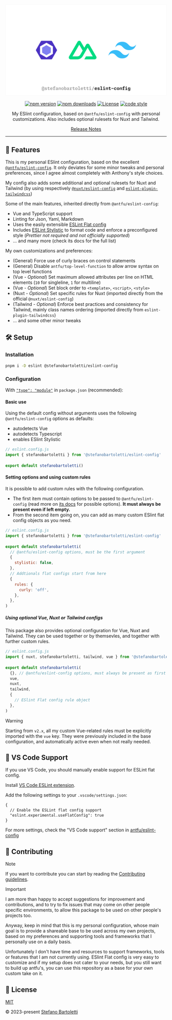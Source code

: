 <picture><img src=".github/eslint-config-cover.png" /></picture>

<div align="center">

[![npm version][npm-version-src]][npm-version-href]
[![npm downloads][npm-downloads-src]][npm-downloads-href]
[![License][license-src]][license-href]
[![code style][antfu-src]][antfu-href]
<!-- [![code quality][code-quality-src]][code-quality-href] -->

My ESlint configuration, based on `@antfu/eslint-config` with personal customizations. Also includes optional rulesets for Nuxt and Tailwind.

[Release Notes](/CHANGELOG.md)

---

</div>

## 🌟 Features

This is my personal ESlint configuration, based on the excellent [`@antfu/eslint-config`](https://github.com/antfu/eslint-config). It only deviates for some minor tweaks and personal preferences, since I agree almost completely with Anthony's style choices.

My config also adds some additional and optional rulesets for Nuxt and Tailwind (by using respectively [`@nuxt/eslint-config`](https://eslint.nuxt.com/packages/config) and [`eslint-plugin-tailwindcss`](https://github.com/francoismassart/eslint-plugin-tailwindcss))


Some of the main features, inherited directly from `@antfu/eslint-config`:

- Vue and TypeScript support
- Linting for Json, Yaml, Markdown
- Uses the easily extensible [ESLint Flat config](https://eslint.org/docs/latest/use/configure/configuration-files-new)
- Includes [ESLint Stylistic](https://github.com/eslint-stylistic/eslint-stylistic) to format code and enforce a preconfigured style (*Prettier not required and not officially supported*)
- ... and many more (check its docs for the full list)

My own customizations and preferences:

- (General) Force use of curly braces on control statements
- (General) Disable `antfu/top-level-function` to allow arrow syntax on top level functions
- (Vue - *Optional*) Set maximum allowed attributes per line on HTML elements (`10` for singleline, `1` for multiline)
- (Vue - *Optional*) Set block order to `<template>`, `<script>`, `<style>`
- (Nuxt - *Optional*) Set specific rules for Nuxt (imported directly from the official `@nuxt/eslint-config`)
- (Tailwind - *Optional*) Enforce best practices and consistency for Tailwind, mainly class names ordering (imported directly from `eslint-plugin-tailwindcss`)
- ... and some other minor tweaks

## 🛠️ Setup

### Installation

```bash
pnpm i -D eslint @stefanobartoletti/eslint-config
```

### Configuration

With [`"type": "module"`](https://nodejs.org/api/packages.html#type) in `package.json` (recommended):

#### Basic use

Using the default config without arguments uses the following `@antfu/eslint-config` options as defaults:

- autodetects Vue
- autodetects Typescript
- enables ESlint Stylistic

```js
// eslint.config.js
import { stefanobartoletti } from '@stefanobartoletti/eslint-config'

export default stefanobartoletti()
```

#### Setting options and using custom rules

It is possible to add custom rules with the following configuration.

- The first item must contain options to be passed to `@antfu/eslint-config` (read more on [its docs](https://github.com/antfu/eslint-config) for possible options). **It must always be present even if left empty.**
- From the second item going on, you can add as many custom ESlint flat config objects as you need.

```js
// eslint.config.js
import { stefanobartoletti } from '@stefanobartoletti/eslint-config'

export default stefanobartoletti(
  // @antfu/eslint-config options, must be the first argument
  {
    stylistic: false,
  },
  // Addtionals flat configs start from here
  {
    rules: {
      curly: 'off',
    },
  },
)
```

##### Using optional Vue, Nuxt or Tailwind configs

This package also provides optional configuration for Vue, Nuxt and Tailwind. They can be used together or by themsevles, and together with further custom rules.

```js
// eslint.config.js
import { nuxt, stefanobartoletti, tailwind, vue } from '@stefanobartoletti/eslint-config'

export default stefanobartoletti(
  {}, // @antfu/eslint-config options, must always be present as first item even if empty
  vue,
  nuxt,
  tailwind,
  {
    // ESlint Flat config rule object
  },
)
```

> [!WARNING]
> Starting from `v2.x`, all my custom Vue-related rules must be explicitly imported with the `vue` key. They were previously included in the base configuration, and automatically active even when not really needed.

## 📝 VS Code Support

If you use VS Code, you should manually enable support for ESLint flat config.

Install [VS Code ESLint extension](https://marketplace.visualstudio.com/items?itemName=dbaeumer.vscode-eslint).

Add the following settings to your `.vscode/settings.json`:

```jsonc
{
  // Enable the ESLint flat config support
  "eslint.experimental.useFlatConfig": true
}
```

For more settings, check the "VS Code support" section in [antfu/eslint-config](https://github.com/antfu/eslint-config#vs-code-support-auto-fix)

## 🤝 Contributing

> [!NOTE]
> If you want to contribute you can start by reading the [Contributing guidelines](https://github.com/stefanobartoletti/eslint-config/blob/master/.github/CONTRIBUTING.md).

> [!IMPORTANT]
> I am more than happy to accept suggestions for improvement and contributions, and to try to fix issues that may come on other people specific environments, to allow this package to be used on other people's projects too.
>
> Anyway, keep in mind that this is my personal configuration, whose main goal is to provide a shareable base to be used across my own projects, based on my preferences and supporting tools and frameworks that I personally use on a daily basis.
>
> Unfortunately I don't have time and resources to support frameworks, tools or features that I am not currently using. ESlint Flat config is very easy to customize and if my setup does not cater to your needs, but you still want to build up antfu's, you can use this repository as a base for your own custom take on it.

## 📝 License

[MIT](https://github.com/stefanobartoletti/eslint-config/blob/main/LICENSE)

© 2023-present [Stefano Bartoletti](https://www.stefanobartoletti.it)

<!-- Badges -->
[npm-version-src]: https://img.shields.io/npm/v/@stefanobartoletti/eslint-config/latest.svg?style=flat&colorA=18181B&colorB=28CF8D
[npm-version-href]: https://npmjs.com/package/@stefanobartoletti/eslint-config

[npm-downloads-src]: https://img.shields.io/npm/dm/@stefanobartoletti/eslint-config.svg?style=flat&colorA=18181B&colorB=28CF8D
[npm-downloads-href]: https://npmjs.com/package/@stefanobartoletti/eslint-config

[code-quality-src]: https://img.shields.io/codacy/grade/2089b728f6904916aff7a595c4197b09.svg?style=flat&colorA=18181B&colorB=28CF8D
[code-quality-href]: https://app.codacy.com/gh/stefanobartoletti/eslint-config

[bundle-size-src]: https://img.shields.io/bundlephobia/minzip/@stefanobartoletti/eslint-config.svg?style=flat&colorA=18181B&colorB=28CF8D
[bundle-size-href]: https://bundlephobia.com/result?p=@stefanobartoletti/eslint-config

[license-src]: https://img.shields.io/npm/l/@stefanobartoletti/eslint-config.svg?style=flat&colorA=18181B&colorB=28CF8D
[license-href]: https://npmjs.com/package/@stefanobartoletti/eslint-config

[antfu-src]: https://antfu.me/badge-code-style.svg
[antfu-href]: https://github.com/antfu/eslint-config
